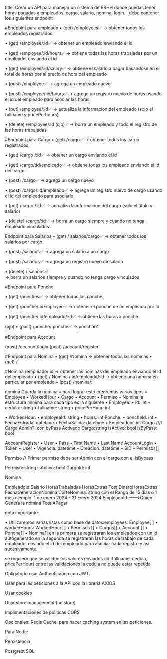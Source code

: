 title: Crear un API para manejar un sistema de RRHH donde puedas tener horas pagadas a empleados, cargo, salario, nomina, login...  debe contener los siguientes endpoint

#Endpoint para empleado
• (get) /employees✅
-> obtener todos los empleados registrados

• (get) /employee/:id✅
-> obtener un empleado enviando el id

• (get) /employee/:id/hours✅
-> obtiene todas las horas trabajadas por un empleado, enviando el id

• (get) /employee/:id/salary✅
->  obtiene el salario a pagar basandose en el total de 
horas por el precio de hora del empleado

• (post) /employee✅
-> agrega un empleado nuevo

• (post) /employee/:id/hours✅
-> agrega un registro nuevo de horas usando el id del empleado para asociar las horas

• (put) /employee/:id✅
-> actualiza la informacion del empleado (solo el fullname y pricePerhours)

• (delete) /employee/:id (ojo)✅
-> borra un empleado y todo el registro de las horas trabajadas

#Endpoint para Cargo
• (get) /cargo✅
-> obtener todos los cargo  registrados

• (get) /cargo /:id✅
-> obtener un cargo enviando el id

• (get) /cargo/:id/empleado✅
-> obtiene todas los empleado enviando el id del cargo

• (post) /cargo✅
-> agrega un cargo nuevo

• (post) /cargo/:id/empleado✅
-> agrega un registro nuevo de cargo usando el id del empleado para asociarlo

• (put) /cargo  /:id✅
-> actualiza la informacion del cargo  (solo el titulo y salario)

• (delete) /cargo/:id✅
-> borra un cargo siempre y cuando no tenga empleado vinculados

Endpoint para Salarios
• (get) / salarios/cargo✅
-> obtener todos los salarios por cargo

• (post) /salarios✅
-> agrega un salario a un cargo 

• (post) /salarios✅
-> agrega un registro nuevo de salario

• (delete) / salarios✅  
-> borra un salarios  siempre y cuando no tenga cargo vinculados

#Endpoint para Ponche

• (get) /ponches✅
-> obtener todos los  ponche

• (get) /ponche/:idEmployee✅
-> obtener el ponche de un empleado por id

• (get) /ponche/:id/empleado/:id✅
-> obtiene las horas x ponche 

(ojo)
• (post) /ponche/:ponche✅
-> ponchar?

#Endpoint para Account

(post) /account/login
(post) /account/register

#Endpoint para Nomina
• (get) /Nomina
-> obtener todos las nominas
• (get) / 

#Nomina /empleado/:id
-> obtener las nominas del empleado enviando el id del empleado
• (get) /
Nomina  /:id/empleado/:id
-> obtiene una nomina en particular por empleado 
• (post) /nomina/:

nomina
Guarda la nomina
•  para lograr esto crearemos varios tipos
• Employee
• WorkedHour
• Cargo
• Account
• Permiso
• Nomina
la estructura minima para cada tipo es la siguiente
• Employee:
• id: int
• cedula: string
• fullname: string
• pricePerHour: int

• WorkedHour:
• employeeId: string
• hours: int
Ponche:
• poncheId: int
• FechaEntrada: datetime
• FechaSalida: datetime
• Empleadoid: int
Cargo
//// Cargo AdminTI con byPass Activado
   Cargo:string
    isActivo: bool
    isByPass: bool

AccountRegister
• User
• Pass
• First Name
• Last Name
AccountLogin
• Token
• User
• Vigencia: datetime
• Creacion: datetime
• SID
• Permisos[]

Permiso
// Primer permiso debe ser Admin con el cargo con el isBypass

   Permiso: string
   isActivo: bool
   CargoId: int
 

Nomina

EmpleadoId
Salario
HorasTrabajadas
HorasExtras
TotalDineroHorasExtras
FechaGeneracionNomina
CorteNomina: string con el Rango de 15 dias o 1 mes ejemplo. 1 de enero 2024 - 31 Enero 2024
EmpleadoId  --->Quien Genera la nomina
TotalAPagar

nota importante

• Utilizaremos  varias listas como base de datos:employees: Employee[ ]
• workedHours: WorkedHour[ ]
• Permisos []
• Cargos[]
• Account []
• Ponche[]
• Nomina[]
en la primera se registraran los empleados con un id autogenerado
en la segunda se registraran las horas de trabajo de cada empleado, enviado el id del empleado para asociar cada registro y asi sucesivamente.

se requiere que se validen los valores enviados (id, fullname, cedula, pricePerHour)
entre las validaciones la cedula no puede estar repetida

Obligatorio usar Authentication con JWT.

Usar para las peticiones a la API con la libreria AXIOS

Usar cookies

Usar store management (unistore)

Implimentaciones de politicas CORS

Opcionales:
Redis Cache, para hacer caching system en las peticiones.

Para Node:

Persistencia

 Postgrest SQL
